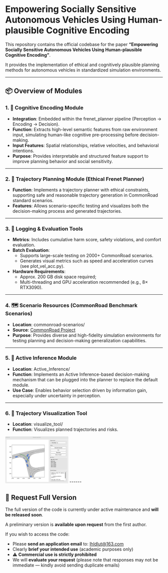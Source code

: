 # **Empowering Socially Sensitive Autonomous Vehicles Using Human-plausible Cognitive Encoding**

This repository contains the official codebase for the paper **“Empowering Socially Sensitive Autonomous Vehicles Using Human-plausible Cognitive Encoding”**.

It provides the implementation of ethical and cognitively plausible planning methods for autonomous vehicles in standardized simulation environments.

------



## **📦 Overview of Modules**

### **1. 🧠 Cognitive Encoding Module**

- **Integration**: Embedded within the frenet_planner pipeline (Perception → Encoding → Decision).
- **Function**: Extracts high-level semantic features from raw environment input, simulating human-like cognitive pre-processing before decision-making.
- **Input Features**: Spatial relationships, relative velocities, and behavioral intentions.
- **Purpose**: Provides interpretable and structured feature support to improve planning behavior and social sensitivity.

------

### **2. 🚗 Trajectory Planning Module (Ethical Frenet Planner)**

- **Function**: Implements a trajectory planner with ethical constraints, supporting safe and reasonable trajectory generation in CommonRoad standard scenarios.
- **Features**: Allows scenario-specific testing and visualizes both the decision-making process and generated trajectories.

---

### **3. 🧾 Logging & Evaluation Tools**

- **Metrics**: Includes cumulative harm score, safety violations, and comfort evaluation.
- **Batch Evaluation**:
  - Supports large-scale testing on 2000+ CommonRoad scenarios.
  - Generates visual metrics such as speed and acceleration curves (see plot_vel_acc.py).
- **Hardware Requirements**:
  - Approx. 200 GB disk space required;
  - Multi-threading and GPU acceleration recommended (e.g., 8× RTX3090).

------

### **4. 🗺️ Scenario Resources (CommonRoad Benchmark Scenarios)**

- **Location**: commonroad-scenarios/
- **Source**: [CommonRoad Project](https://commonroad.in.tum.de/)
- **Purpose**: Provides diverse and high-fidelity simulation environments for testing planning and decision-making generalization capabilities.

------

### **5. 🔁 Active Inference Module**

- **Location**: Active_Inference/
- **Function**: Implements an Active Inference-based decision-making mechanism that can be plugged into the planner to replace the default module.
- **Use Case**: Enables behavior selection driven by information gain, especially under uncertainty in perception.

------

### **6. 🧭 Trajectory Visualization Tool**

- **Location**: visualize_tool/
- **Function**: Visualizes planned trajectories and risks.
<img src="./iShot_2025-04-10_22.39.09.png" alt="App Screenshot" width="40%"/>
------



## **📮 Request Full Version**

The full version of the code is currently under active maintenance and **will be released soon**.

A preliminary version is **available upon request** from the first author.

If you wish to access the code:

- Please **send an application email** to: lhldlut@163.com
- Clearly **brief your intended use** (academic purposes only)
- ⚠️ **Commercial use is strictly prohibited**
- We will **evaluate your request** (please note that responses may not be immediate — kindly avoid sending duplicate emails)
